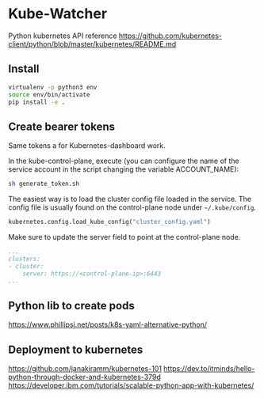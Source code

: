 # Kube-Watcher

Python kubernetes API reference https://github.com/kubernetes-client/python/blob/master/kubernetes/README.md


## Install

```bash
virtualenv -p python3 env
source env/bin/activate
pip install -e .
```

## Create bearer tokens

Same tokens a for Kubernetes-dashboard work.

In the kube-control-plane, execute (you can configure the name of the service account in the script changing the variable ACCOUNT_NAME):

```bash
sh generate_token.sh
```


The easiest way is to load the cluster config file loaded in the service. The config file is usually found on the control-plane node under `~/.kube/config`.

```python
kubernetes.config.load_kube_config("cluster_config.yaml")
```

Make sure to update the server field to point at the control-plane node.

```yaml
...
clusters:
- cluster:
    server: https://<control-plane-ip>:6443
...
```

## Python lib to create pods

https://www.phillipsj.net/posts/k8s-yaml-alternative-python/


## Deployment to kubernetes

https://github.com/janakiramm/kubernetes-101
https://dev.to/itminds/hello-python-through-docker-and-kubernetes-379d
https://developer.ibm.com/tutorials/scalable-python-app-with-kubernetes/
